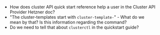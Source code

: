 - How does cluster API quick start reference help a user in the Cluster API Provider Hetzner doc?
- "The cluster-templates start with `cluster-template-`" - What do we mean by that? Is this information regarding the command?
- Do we need to tell that about `clusterctl` in the quickstart guide?

